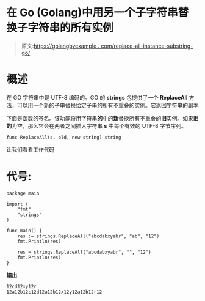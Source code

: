 # 在 Go (Golang)中用另一个子字符串替换子字符串的所有实例

> 原文:[https://golangbyexample . com/replace-all-instance-substring-go/](https://golangbyexample.com/replace-all-instances-substring-go/)

# **概述**

在 GO 字符串中是 UTF-8 编码的。GO 的 **strings** 包提供了一个 **ReplaceAll** 方法，可以用一个新的子串替换给定子串的所有不重叠的实例。它返回字符串的副本

下面是函数的签名。该功能将用字符串**的**中的**新**替换所有不重叠的**旧**实例。如果**旧的**为空，那么它会在两者之间插入字符串 **s** 中每个有效的 UTF-8 字节序列。

```
func ReplaceAll(s, old, new string) string
```

让我们看看工作代码

# **代号:**

```
package main

import (
    "fmt"
    "strings"
)

func main() {
    res := strings.ReplaceAll("abcdabxyabr", "ab", "12")
    fmt.Println(res)

    res = strings.ReplaceAll("abcdabxyabr", "", "12")
    fmt.Println(res)
}
```

**输出**

```
12cd12xy12r
12a12b12c12d12a12b12x12y12a12b12r12
```